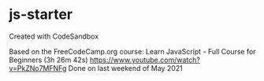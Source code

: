 # js-starter
Created with CodeSandbox

Based on the FreeCodeCamp.org course:
Learn JavaScript - Full Course for Beginners (3h 26m 42s)
https://www.youtube.com/watch?v=PkZNo7MFNFg
Done on last weekend of May 2021

